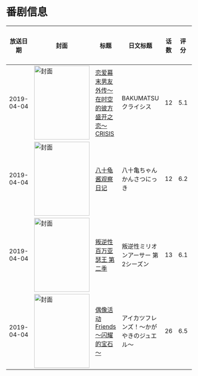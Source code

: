 # 番剧信息

|放送日期|封面|标题|日文标题|话数|评分|评分人数|
|---|---|---|---|---|---|---|
|2019-04-04|<img src="https://lain.bgm.tv/pic/cover/c/72/ec/269824_48U08.jpg" alt="封面" style="width:150px;height:200px;object-fit:cover;">|[恋爱幕末男友外传～在时空的彼方盛开之恋～CRISIS](https://bangumi.tv/subject/269824)|BAKUMATSUクライシス|12|5.1|18人评分|
|2019-04-04|<img src="https://lain.bgm.tv/pic/cover/c/55/38/247841_445ID.jpg" alt="封面" style="width:150px;height:200px;object-fit:cover;">|[八十龟酱观察日记](https://bangumi.tv/subject/247841)|八十亀ちゃんかんさつにっき|12|6.2|235人评分|
|2019-04-04|<img src="https://lain.bgm.tv/pic/cover/c/77/c0/261048_w8T9t.jpg" alt="封面" style="width:150px;height:200px;object-fit:cover;">|[叛逆性百万亚瑟王 第二季](https://bangumi.tv/subject/261048)|叛逆性ミリオンアーサー 第2シーズン|13|6.1|218人评分|
|2019-04-04|<img src="https://lain.bgm.tv/pic/cover/c/e2/ed/272921_Wkee1.jpg" alt="封面" style="width:150px;height:200px;object-fit:cover;">|[偶像活动Friends ～闪耀的宝石～](https://bangumi.tv/subject/272921)|アイカツフレンズ！～かがやきのジュエル～|26|6.5|92人评分|
